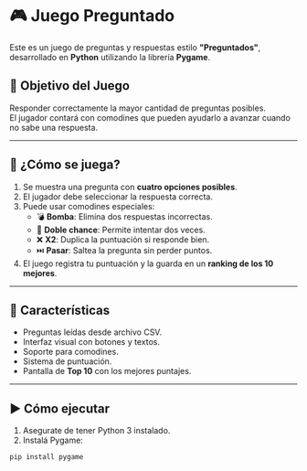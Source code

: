 # 🎮 Juego Preguntado

Este es un juego de preguntas y respuestas estilo **"Preguntados"**, desarrollado en **Python** utilizando la librería **Pygame**.

## 📌 Objetivo del Juego

Responder correctamente la mayor cantidad de preguntas posibles.  
El jugador contará con comodines que pueden ayudarlo a avanzar cuando no sabe una respuesta.

---

## 🧠 ¿Cómo se juega?

1. Se muestra una pregunta con **cuatro opciones posibles**.
2. El jugador debe seleccionar la respuesta correcta.
3. Puede usar comodines especiales:
   - 💣 **Bomba**: Elimina dos respuestas incorrectas.
   - 🔁 **Doble chance**: Permite intentar dos veces.
   - ❌ **X2**: Duplica la puntuación si responde bien.
   - ⏭️ **Pasar**: Saltea la pregunta sin perder puntos.
4. El juego registra tu puntuación y la guarda en un **ranking de los 10 mejores**.

---

## 🧩 Características

- Preguntas leídas desde archivo CSV.
- Interfaz visual con botones y textos.
- Soporte para comodines.
- Sistema de puntuación.
- Pantalla de **Top 10** con los mejores puntajes.

---

## ▶️ Cómo ejecutar

1. Asegurate de tener Python 3 instalado.
2. Instalá Pygame:

```bash
pip install pygame

